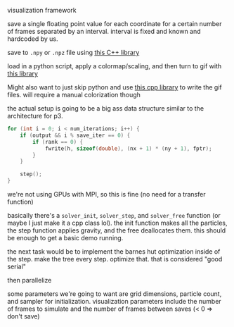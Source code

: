 visualization framework



save a single floating point value for each coordinate for a certain number of frames separated by an interval. interval is fixed and known and hardcoded by us.

save to `.npy` or `.npz` file using [this C++ library](https://github.com/rogersce/cnpy)

load in a python script, apply a colormap/scaling, and then turn to gif with [this library](https://pypi.org/project/array2gif/)

Might also want to just skip python and use [this cpp library](https://github.com/charlietangora/gif-h) to write the gif files. will require a manual colorization though



the actual setup is going to be a big ass data structure similar to the architecture for p3. 

```c++
for (int i = 0; i < num_iterations; i++) {
    if (output && i % save_iter == 0) {
        if (rank == 0) {
            fwrite(h, sizeof(double), (nx + 1) * (ny + 1), fptr);
        }
    }

    step();
}
```

we're not using GPUs with MPI, so this is fine (no need for a transfer function)



basically there's a `solver_init`, `solver_step`, and `solver_free` function (or maybe I just make it a cpp class lol). the init function makes all the particles, the step function applies gravity, and the free deallocates them. this should be enough to get a basic demo running.

the next task would be to implement the barnes hut optimization inside of the step. make the tree every step. optimize that. that is considered "good serial"

then parallelize

some parameters we're going to want are grid dimensions, particle count, and sampler for initialization. visualization parameters include the number of frames to simulate and the number of frames between saves (< 0 => don't save)







